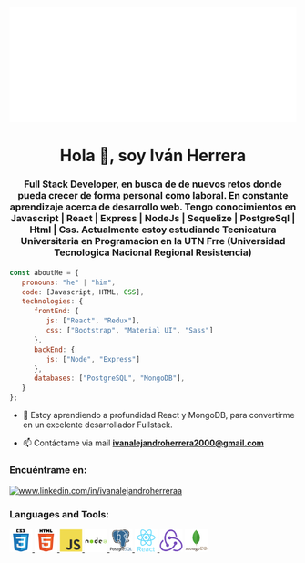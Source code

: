<img src="https://github.com/BryanCPineda/BryanCPineda/blob/main/svg.svg" atl="hello world"/>
<h1 align="center">Hola 👋, soy Iván Herrera</h1>
<h3 align="center">Full Stack Developer, en busca de de nuevos retos donde pueda crecer de forma personal como laboral.
En constante aprendizaje acerca de desarrollo web. Tengo conocimientos en Javascript | React | Express | NodeJs | Sequelize | PostgreSql | Html | Css.
Actualmente estoy estudiando Tecnicatura Universitaria en Programacion en la UTN Frre (Universidad Tecnologica Nacional Regional Resistencia) </h3>

```javascript
const aboutMe = {
   pronouns: "he" | "him",
   code: [Javascript, HTML, CSS],
   technologies: {
      frontEnd: {
         js: ["React", "Redux"],
         css: ["Bootstrap", "Material UI", "Sass"]
      },
      backEnd: {
         js: ["Node", "Express"]
      },
      databases: ["PostgreSQL", "MongoDB"],
   }
};
```
- 🌱 Estoy aprendiendo a profundidad React y MongoDB, para convertirme en un excelente desarrollador Fullstack.

- 📫 Contáctame via mail **ivanalejandroherrera2000@gmail.com**

<h3 align="left">Encuéntrame en:</h3>
<p align="left">
<a href="https://linkedin.com/in/www.linkedin.com/in/ivanalejandroherreraa" target="blank"><img align="center" src="https://raw.githubusercontent.com/rahuldkjain/github-profile-readme-generator/master/src/images/icons/Social/linked-in-alt.svg" alt="www.linkedin.com/in/ivanalejandroherreraa" height="30" width="40" /></a>
</p>

<h3 align="left">Languages and Tools:</h3>
<p align="left"> <a href="https://www.w3schools.com/css/" target="_blank" rel="noreferrer"> <img src="https://raw.githubusercontent.com/devicons/devicon/master/icons/css3/css3-original-wordmark.svg" alt="css3" width="40" height="40"/> </a> <a href="https://www.w3.org/html/" target="_blank" rel="noreferrer"> <img src="https://raw.githubusercontent.com/devicons/devicon/master/icons/html5/html5-original-wordmark.svg" alt="html5" width="40" height="40"/> </a> <a href="https://developer.mozilla.org/en-US/docs/Web/JavaScript" target="_blank" rel="noreferrer"> <img src="https://raw.githubusercontent.com/devicons/devicon/master/icons/javascript/javascript-original.svg" alt="javascript" width="40" height="40"/> </a> <a href="https://nodejs.org" target="_blank" rel="noreferrer"> <img src="https://raw.githubusercontent.com/devicons/devicon/master/icons/nodejs/nodejs-original-wordmark.svg" alt="nodejs" width="40" height="40"/> </a> <a href="https://www.postgresql.org" target="_blank" rel="noreferrer"> <img src="https://raw.githubusercontent.com/devicons/devicon/master/icons/postgresql/postgresql-original-wordmark.svg" alt="postgresql" width="40" height="40"/> </a> <a href="https://reactjs.org/" target="_blank" rel="noreferrer"> <img src="https://raw.githubusercontent.com/devicons/devicon/master/icons/react/react-original-wordmark.svg" alt="react" width="40" height="40"/> </a> <a href="https://redux.js.org" target="_blank" rel="noreferrer"> <img src="https://raw.githubusercontent.com/devicons/devicon/master/icons/redux/redux-original.svg" alt="redux" width="40" height="40"/></a> <a href="https://www.mongodb.com/" target="_blank" rel="noreferrer"> <img src="https://raw.githubusercontent.com/devicons/devicon/master/icons/mongodb/mongodb-original-wordmark.svg" alt="mongodb" width="40"</p>

